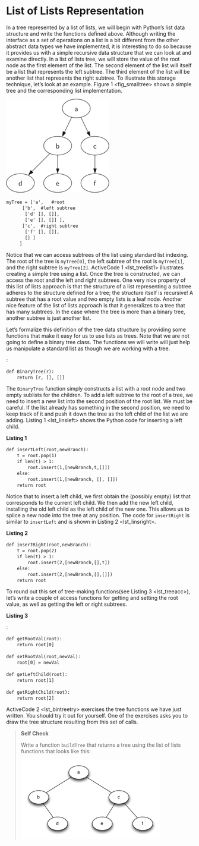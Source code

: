 List of Lists Representation
============================

In a tree represented by a list of lists, we will begin with Python’s
list data structure and write the functions defined above. Although
writing the interface as a set of operations on a list is a bit
different from the other abstract data types we have implemented, it is
interesting to do so because it provides us with a simple recursive data
structure that we can look at and examine directly. In a list of lists
tree, we will store the value of the root node as the first element of
the list. The second element of the list will itself be a list that
represents the left subtree. The third element of the list will be
another list that represents the right subtree. To illustrate this
storage technique, let’s look at an example.
Figure 1 &lt;fig\_smalltree&gt; shows a simple tree and the
corresponding list implementation.

![Figure 1: A Small Tree](Figures/smalltree.png)

    myTree = ['a',   #root
          ['b',  #left subtree
           ['d' [], []],
           ['e' [], []] ],  
          ['c',  #right subtree
           ['f' [], []],
           [] ]  
         ]           

Notice that we can access subtrees of the list using standard list
indexing. The root of the tree is `myTree[0]`, the left subtree of the
root is `myTree[1]`, and the right subtree is `myTree[2]`.
ActiveCode 1 &lt;lst\_treelist1&gt; illustrates creating a simple tree
using a list. Once the tree is constructed, we can access the root and
the left and right subtrees. One very nice property of this list of
lists approach is that the structure of a list representing a subtree
adheres to the structure defined for a tree; the structure itself is
recursive! A subtree that has a root value and two empty lists is a leaf
node. Another nice feature of the list of lists approach is that it
generalizes to a tree that has many subtrees. In the case where the tree
is more than a binary tree, another subtree is just another list.

Let’s formalize this definition of the tree data structure by providing
some functions that make it easy for us to use lists as trees. Note that
we are not going to define a binary tree class. The functions we will
write will just help us manipulate a standard list as though we are
working with a tree.

:

    def BinaryTree(r):
        return [r, [], []]    

The `BinaryTree` function simply constructs a list with a root node and
two empty sublists for the children. To add a left subtree to the root
of a tree, we need to insert a new list into the second position of the
root list. We must be careful. If the list already has something in the
second position, we need to keep track of it and push it down the tree
as the left child of the list we are adding.
Listing 1 &lt;lst\_linsleft&gt; shows the Python code for inserting a
left child.

**Listing 1**

    def insertLeft(root,newBranch):
        t = root.pop(1)
        if len(t) > 1:
            root.insert(1,[newBranch,t,[]])
        else:
            root.insert(1,[newBranch, [], []])
        return root

Notice that to insert a left child, we first obtain the (possibly empty)
list that corresponds to the current left child. We then add the new
left child, installing the old left child as the left child of the new
one. This allows us to splice a new node into the tree at any position.
The code for `insertRight` is similar to `insertLeft` and is shown in
Listing 2 &lt;lst\_linsright&gt;.

**Listing 2**

    def insertRight(root,newBranch):
        t = root.pop(2)
        if len(t) > 1:
            root.insert(2,[newBranch,[],t])
        else:
            root.insert(2,[newBranch,[],[]])
        return root

To round out this set of tree-making functions(see
Listing 3 &lt;lst\_treeacc&gt;), let’s write a couple of access
functions for getting and setting the root value, as well as getting the
left or right subtrees.

**Listing 3**

:

    def getRootVal(root):
        return root[0]

    def setRootVal(root,newVal):
        root[0] = newVal

    def getLeftChild(root):
        return root[1]

    def getRightChild(root):
        return root[2]

ActiveCode 2 &lt;lst\_bintreetry&gt; exercises the tree functions we
have just written. You should try it out for yourself. One of the
exercises asks you to draw the tree structure resulting from this set of
calls.

> **Self Check**
>
> Write a function `buildTree` that returns a tree using the list of
> lists functions that looks like this:
>
> ![image](Figures/tree_ex.png)
